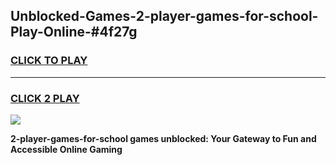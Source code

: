 
## Unblocked-Games-2-player-games-for-school-Play-Online-#4f27g
<h3>
<a href="https://premium.freeplayer.one?title=2-player-games-for-school&ref=24F">CLICK TO PLAY</a></h3>
<hr>

<h3>
<a href="https://premium.freeplayer.one?title=2-player-games-for-school&ref=24F">CLICK 2 PLAY</a>
  
</h3>

<a href="https://premium.freeplayer.one?title=2-player-games-for-school&ref=24F/"><img src="https://clearcache.store/games.png"></a>


**2-player-games-for-school games unblocked: Your Gateway to Fun and Accessible Online Gaming**
